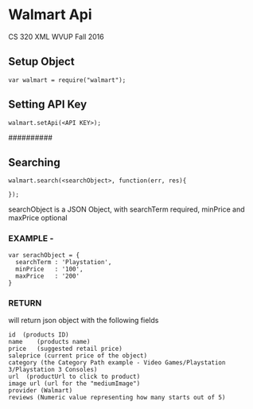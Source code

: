 # Walmart Api 
CS 320 XML
WVUP Fall 2016


## Setup Object
```
var walmart = require("walmart");
```

## Setting API Key
```
walmart.setApi(<API KEY>);
```

##########
## Searching
```
walmart.search(<searchObject>, function(err, res){
	
});
```
searchObject is a JSON Object, with searchTerm required, minPrice and maxPrice optional

### EXAMPLE -
```
var serachObject = {
  searchTerm : 'Playstation',
  minPrice   : '100',
  maxPrice   : '200'
}
```


### RETURN 
will return json object with the following fields
```
id 	(products ID)
name 	(products name)
price	(suggested retail price)
saleprice (current price of the object)
category (the Category Path example - Video Games/Playstation 3/Playstation 3 Consoles)
url  (productUrl to click to product)
image url (url for the "mediumImage")
provider (Walmart)
reviews (Numeric value representing how many starts out of 5)
```


